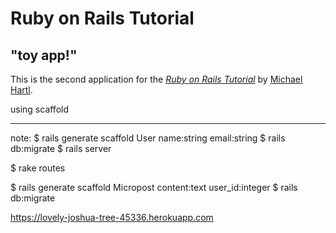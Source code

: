 # Ruby on Rails Tutorial

## "toy app!"

This is the second application for the
[*Ruby on Rails Tutorial*](http://www.railstutorial.org/)
by [Michael Hartl](http://www.michaelhartl.com/). 

using scaffold

------------------------------------------
note:
$ rails generate scaffold User name:string email:string
$ rails db:migrate
$ rails server

$ rake routes

$ rails generate scaffold Micropost content:text user_id:integer
$ rails db:migrate

https://lovely-joshua-tree-45336.herokuapp.com
